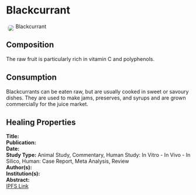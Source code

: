 # Blackcurrant

<img src="https://res.cloudinary.com/alchemist-cookbook/image/upload/w_200,f_auto/healing-items/blackcurrant.jpg" style="border-radius: 5px; float:left; margin: 5px;">Blackcurrant 

## Composition

The raw fruit is particularly rich in vitamin C and polyphenols. 

## Consumption

Blackcurrants can be eaten raw, but are usually cooked in sweet or savoury dishes. They are used to make jams, preserves, and syrups and are grown commercially for the juice market. 

## Healing Properties


[^1]: 
**Title:** [ ]( )<br>
**Publication:** [ ]( )<br>
**Date:** <br>
**Study Type:** Animal Study, Commentary, Human Study: In Vitro - In Vivo - In Silico, Human: Case Report, Meta Analysis, Review<br>
**Author(s):** <br>
**Institution(s):** <br>
**Abstract:** <br>
[IPFS Link](https://ipfs.io/ipfs/)

<!-- [^1]: 
**Title:** [ ]( )<br>
**Publication:** [ ]( )<br>
**Date:** <br>
**Study Type:** Animal Study, Commentary, Human Study: In Vitro - In Vivo - In Silico, Human: Case Report, Meta Analysis, Review<br>
**Author(s):** <br>
**Institution(s):** <br>
**Abstract:** <br>
[IPFS Link](https://ipfs.io/ipfs/) -->

<!-- <img src="https://res.cloudinary.com/alchemist-cookbook/image/upload/w_200,f_auto/healing-items/acemannan.jpg" style="border-radius: 5px; border-width: 1px; border-color: #c9c9c9; border-style: solid;   display: block; margin-left: auto; margin-right: auto;"> -->